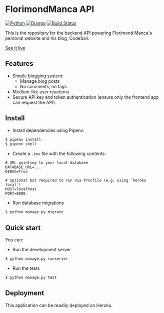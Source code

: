 # FlorimondManca API

[![Python](https://img.shields.io/badge/python-3.7-blue.svg)](https://docs.python.org/3/)
[![Django](https://img.shields.io/badge/django-2.0-blue.svg)](https://www.djangoproject.com)
[![Build Status](https://travis-ci.org/florimondmanca/personal-api.svg?branch=master)](https://travis-ci.org/florimondmanca/personal-api)

This is the repository for the backend API powering Florimond Manca's personal website and his blog, CodeSail.

<p class="text-center">
  <a href="#">See it live</a>
</p>

## Features

- Simple blogging system:
  - Manage blog posts
  - No comments, no tags
- Medium-like user reactions
- Secure API key and token authentication (ensure only the frontend app can request the API).

## Install

- Install dependencies using Pipenv:

```bash
$ pipenv install
$ pipenv shell
```

- Create a `.env` file with the following contents:

```text
# URL pointing to your local database
DATABASE_URL=...
DEBUG=True

# optional but required to run via Procfile (e.g. using `heroku local`)
HOST=localhost
PORT=8000
```

- Run database migrations

```bash
$ python manage.py migrate
```

## Quick start

You can:

- Run the development server

```bash
$ python manage.py runserver
```

- Run the tests

```bash
$ python manage.py test
```

## Deployment

This application can be readily deployed on Heroku.
